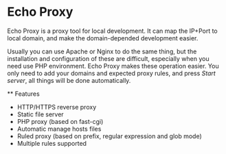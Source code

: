 # Echo Proxy

Echo Proxy is a proxy tool for local development. It can map the IP+Port to local domain, and make the domain-depended development easier.

Usually you can use Apache or Nginx to do the same thing, but the installation and configuration of these are difficult, especially when you need use PHP environment. Echo Proxy makes these operation easier. You only need to add your domains and expected proxy rules, and press *Start server*, all things will be done automatically.

** Features
* HTTP/HTTPS reverse proxy
* Static file server
* PHP proxy (based on fast-cgi)
* Automatic manage hosts files
* Ruled proxy (based on prefix, regular expression and glob mode)
* Multiple rules supported

